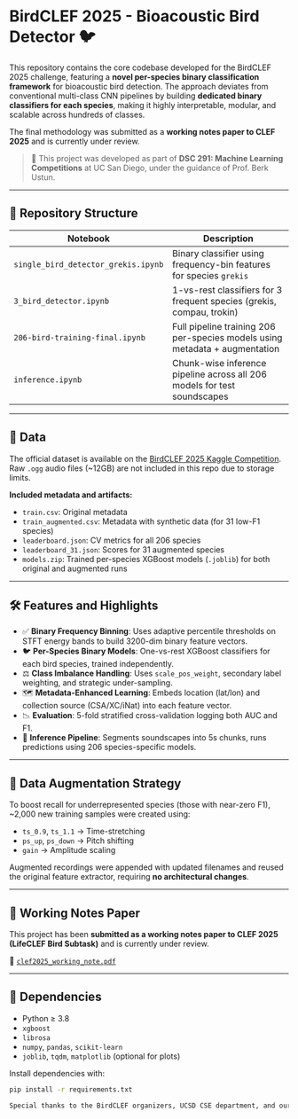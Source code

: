 # BirdCLEF 2025 - Bioacoustic Bird Detector 🐦

This repository contains the core codebase developed for the BirdCLEF 2025 challenge, featuring a **novel per-species binary classification framework** for bioacoustic bird detection. The approach deviates from conventional multi-class CNN pipelines by building **dedicated binary classifiers for each species**, making it highly interpretable, modular, and scalable across hundreds of classes.

The final methodology was submitted as a **working notes paper to CLEF 2025** and is currently under review.

> 🧪 This project was developed as part of **DSC 291: Machine Learning Competitions** at UC San Diego, under the guidance of Prof. Berk Ustun.

---

## 📁 Repository Structure

| Notebook                           | Description                                                        |
|-----------------------------------|--------------------------------------------------------------------|
| `single_bird_detector_grekis.ipynb` | Binary classifier using frequency-bin features for species `grekis` |
| `3_bird_detector.ipynb`            | 1-vs-rest classifiers for 3 frequent species (grekis, compau, trokin) |
| `206-bird-training-final.ipynb`    | Full pipeline training 206 per-species models using metadata + augmentation |
| `inference.ipynb`                  | Chunk-wise inference pipeline across all 206 models for test soundscapes |

---

## 📂 Data

The official dataset is available on the [BirdCLEF 2025 Kaggle Competition](https://www.kaggle.com/competitions/birdclef-2025/data). Raw `.ogg` audio files (~12GB) are not included in this repo due to storage limits.

**Included metadata and artifacts:**
- `train.csv`: Original metadata
- `train_augmented.csv`: Metadata with synthetic data (for 31 low-F1 species)
- `leaderboard.json`: CV metrics for all 206 species
- `leaderboard_31.json`: Scores for 31 augmented species
- `models.zip`: Trained per-species XGBoost models (`.joblib`) for both original and augmented runs

---

## 🛠 Features and Highlights

- ✅ **Binary Frequency Binning**: Uses adaptive percentile thresholds on STFT energy bands to build 3200-dim binary feature vectors.
- 🐦 **Per-Species Binary Models**: One-vs-rest XGBoost classifiers for each bird species, trained independently.
- ⚖️ **Class Imbalance Handling**: Uses `scale_pos_weight`, secondary label weighting, and strategic under-sampling.
- 🗺️ **Metadata-Enhanced Learning**: Embeds location (lat/lon) and collection source (CSA/XC/iNat) into each feature vector.
- 📉 **Evaluation**: 5-fold stratified cross-validation logging both AUC and F1.
- 🧪 **Inference Pipeline**: Segments soundscapes into 5s chunks, runs predictions using 206 species-specific models.

---

## 🔁 Data Augmentation Strategy

To boost recall for underrepresented species (those with near-zero F1), ~2,000 new training samples were created using:

- `ts_0.9`, `ts_1.1` → Time-stretching
- `ps_up`, `ps_down` → Pitch shifting
- `gain` → Amplitude scaling

Augmented recordings were appended with updated filenames and reused the original feature extractor, requiring **no architectural changes**.

---

## 📝 Working Notes Paper

This project has been **submitted as a working notes paper to CLEF 2025 (LifeCLEF Bird Subtask)** and is currently under review.

📎 [`clef2025_working_note.pdf`](./clef2025_working_note.pdf)

---

## 🔧 Dependencies

- Python ≥ 3.8
- `xgboost`
- `librosa`
- `numpy`, `pandas`, `scikit-learn`
- `joblib`, `tqdm`, `matplotlib` (optional for plots)

Install dependencies with:

```bash
pip install -r requirements.txt

Special thanks to the BirdCLEF organizers, UCSD CSE department, and our course advisor Prof. Berk Ustun for supporting the competition-driven research framework.
